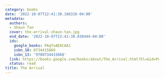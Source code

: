 ```yaml
---
category: books
date: '2022-10-07T22:41:38.186316-04:00'
metadata:
  authors:
  - Shaun Tan
  cover: the-arrival-shaun-tan.jpg
  end_date: '2022-10-07T22:41:38.838444-04:00'
  ids:
    google_books: PAqToAEACAAJ
    isbn_10: 0734415869
    isbn_13: '9780734415868'
  link: https://books.google.com/books/about/The_Arrival.html?hl=&id=PAqToAEACAAJ
  status: read
title: The Arrival
---
```

